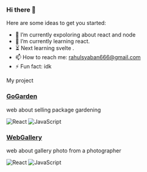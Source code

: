 ### Hi there 👋

Here are some ideas to get you started:

- 🔭  I’m currently expoloring about react and node
- 🌱  I’m currently learning react.
- ⏳   Next learning svelte .
- 📫  How to reach me: rahulsyaban666@gmail.com
- ⚡ Fun fact: idk

My project
### [GoGarden](https://gogarden.netlify.app/) 
web about selling package gardening 

![React](https://img.shields.io/badge/-React-black?style=flat-square&logo=react)
![JavaScript](https://img.shields.io/badge/-JavaScript-black?style=flat-square&logo=javascript)

### [WebGallery](https://darwinantariksa.netlify.app/) 
web about gallery photo from a photographer 

![React](https://img.shields.io/badge/-React-black?style=flat-square&logo=react)
![JavaScript](https://img.shields.io/badge/-JavaScript-black?style=flat-square&logo=javascript)
